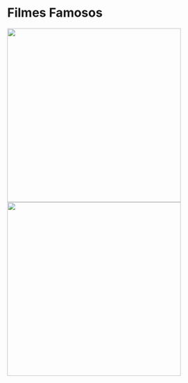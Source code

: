 # Filmes Famosos

<img src="https://github.com/daylonsc/filmesfamosos/blob/master/Screenshot_1558137623.png" width="400" heigth="400"/>

<img src="https://github.com/daylonsc/filmesfamosos/blob/master/Screenshot_1558137648.png" width="400" heigth="400"/>
